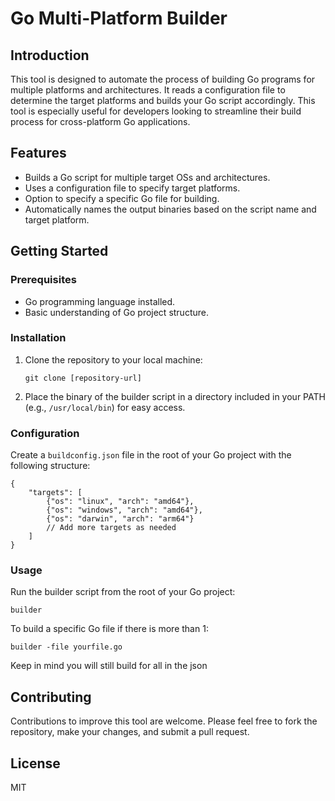 # Go Multi-Platform Builder

## Introduction
This tool is designed to automate the process of building Go programs for multiple platforms and architectures. It reads a configuration file to determine the target platforms and builds your Go script accordingly. This tool is especially useful for developers looking to streamline their build process for cross-platform Go applications.

## Features
- Builds a Go script for multiple target OSs and architectures.
- Uses a configuration file to specify target platforms.
- Option to specify a specific Go file for building.
- Automatically names the output binaries based on the script name and target platform.

## Getting Started

### Prerequisites
- Go programming language installed.
- Basic understanding of Go project structure.

### Installation
1. Clone the repository to your local machine:
   ```
   git clone [repository-url]
   ```
2. Place the binary of the builder script in a directory included in your PATH (e.g., `/usr/local/bin`) for easy access.

### Configuration
Create a `buildconfig.json` file in the root of your Go project with the following structure:
```
{
    "targets": [
        {"os": "linux", "arch": "amd64"},
        {"os": "windows", "arch": "amd64"},
        {"os": "darwin", "arch": "arm64"}
        // Add more targets as needed
    ]
}
```

### Usage
Run the builder script from the root of your Go project:
```
builder
```

To build a specific Go file if there is more than 1:
```
builder -file yourfile.go
```
Keep in mind you will still build for all in the json  
## Contributing
Contributions to improve this tool are welcome. Please feel free to fork the repository, make your changes, and submit a pull request.

## License
MIT

